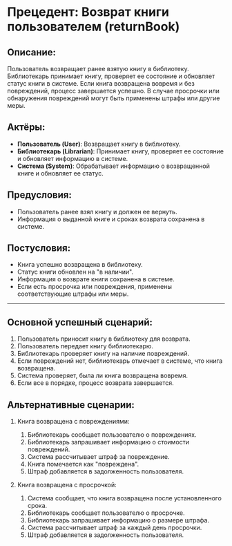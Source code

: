 # Прецедент: Возврат книги пользователем (returnBook)

## Описание:
Пользователь возвращает ранее взятую книгу в библиотеку. Библиотекарь принимает книгу, проверяет ее состояние и обновляет статус книги в системе. Если книга возвращена вовремя и без повреждений, процесс завершается успешно. В случае просрочки или обнаружения повреждений могут быть применены штрафы или другие меры.

## Актёры:
- **Пользователь (User)**: Возвращает книгу в библиотеку.
- **Библиотекарь (Librarian)**: Принимает книгу, проверяет ее состояние и обновляет информацию в системе.
- **Система (System)**: Обрабатывает информацию о возвращенной книге и обновляет ее статус.

## Предусловия:
- Пользователь ранее взял книгу и должен ее вернуть.
- Информация о выданной книге и сроках возврата сохранена в системе.

## Постусловия:
- Книга успешно возвращена в библиотеку.
- Статус книги обновлен на "в наличии".
- Информация о возврате книги сохранена в системе.
- Если есть просрочка или повреждения, применены соответствующие штрафы или меры.

---

## Основной успешный сценарий:

1. Пользователь приносит книгу в библиотеку для возврата.
2. Пользователь передает книгу библиотекарю.
3. Библиотекарь проверяет книгу на наличие повреждений.
4. Если повреждений нет, библиотекарь отмечает в системе, что книга возвращена.
5. Система проверяет, была ли книга возвращена вовремя.
6. Если все в порядке, процесс возврата завершается.

## Альтернативные сценарии:
1. Книга возвращена с повреждениями:
   1. Библиотекарь сообщает пользователю о повреждениях.
   2. Библиотекарь запрашивает информацию о стоимости повреждений.
   3. Система рассчитывает штраф за повреждение.
   4. Книга помечается как "повреждена".
   5. Штраф добавляется в задолженность пользователя.

2. Книга возвращена с просрочкой:
   1. Система сообщает, что книга возвращена после установленного срока.
   2. Библиотекарь сообщает пользователю о просрочке.
   3. Библиотекарь запрашивает информацию о размере штрафа.
   3. Система рассчитывает штраф за каждый день просрочки.
   4. Штраф добавляется в задолженность пользователя.
